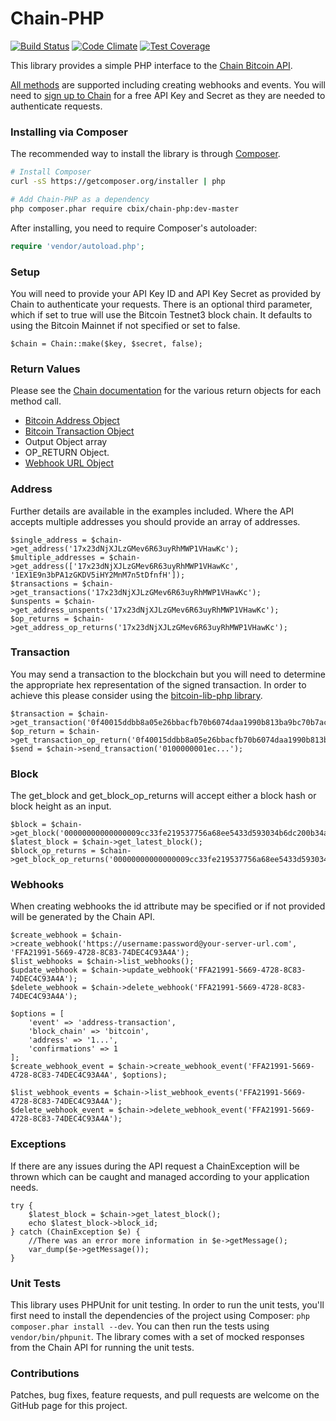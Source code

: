 Chain-PHP
========

[![Build Status](https://travis-ci.org/Digital-Currency-Research/Chain-PHP.svg)](https://travis-ci.org/Digital-Currency-Research/Chain-PHP)
[![Code Climate](https://codeclimate.com/github/Digital-Currency-Research/Chain-PHP/badges/gpa.svg)](https://codeclimate.com/github/Digital-Currency-Research/Chain-PHP)
[![Test Coverage](https://codeclimate.com/github/Digital-Currency-Research/Chain-PHP/badges/coverage.svg)](https://codeclimate.com/github/Digital-Currency-Research/Chain-PHP)

This library provides a simple PHP interface to the [Chain Bitcoin API](https://chain.com/).

[All methods](https://chain.com/docs) are supported including creating webhooks and events. You will need to [sign up to Chain](https://chain.com/) for a free API Key and Secret as they are needed to authenticate requests.

### Installing via Composer

The recommended way to install the library is through [Composer](http://getcomposer.org).

```bash
# Install Composer
curl -sS https://getcomposer.org/installer | php

# Add Chain-PHP as a dependency
php composer.phar require cbix/chain-php:dev-master
```

After installing, you need to require Composer's autoloader:

```php
require 'vendor/autoload.php';
```

### Setup

You will need to provide your API Key ID and API Key Secret as provided by Chain to authenticate your requests. There is an optional third parameter, which if set to true will use the Bitcoin Testnet3 block chain.
It defaults to using the Bitcoin Mainnet if not specified or set to false.

    $chain = Chain::make($key, $secret, false);

### Return Values

Please see the [Chain documentation](https://chain.com/docs/v1/) for the various return objects for each method call.

* [Bitcoin Address Object](https://chain.com/docs#bitcoin-address-transactions)
* [Bitcoin Transaction Object](https://chain.com/docs#bitcoin-address-transactions)
* Output Object array
* OP_RETURN Object.
* [Webhook URL Object](https://chain.com/docs/v1/ruby/#object-webhooks)

### Address

Further details are available in the examples included. Where the API accepts multiple addresses you should provide an array of addresses.

    $single_address = $chain->get_address('17x23dNjXJLzGMev6R63uyRhMWP1VHawKc');
    $multiple_addresses = $chain->get_address(['17x23dNjXJLzGMev6R63uyRhMWP1VHawKc', '1EX1E9n3bPA1zGKDV5iHY2MnM7n5tDfnfH']);
    $transactions = $chain->get_transactions('17x23dNjXJLzGMev6R63uyRhMWP1VHawKc');
    $unspents = $chain->get_address_unspents('17x23dNjXJLzGMev6R63uyRhMWP1VHawKc');
    $op_returns = $chain->get_address_op_returns('17x23dNjXJLzGMev6R63uyRhMWP1VHawKc');

### Transaction

You may send a transaction to the blockchain but you will need to determine the appropriate hex representation of the signed transaction.
In order to achieve this please consider using the [bitcoin-lib-php library](https://github.com/Bit-Wasp/bitcoin-lib-php).

    $transaction = $chain->get_transaction('0f40015ddbb8a05e26bbacfb70b6074daa1990b813ba9bc70b7ac5b0b6ee2c45');
    $op_return = $chain->get_transaction_op_return('0f40015ddbb8a05e26bbacfb70b6074daa1990b813ba9bc70b7ac5b0b6ee2c45');
    $send = $chain->send_transaction('0100000001ec...');

### Block

The get_block and get_block_op_returns will accept either a block hash or block height as an input.

    $block = $chain->get_block('00000000000000009cc33fe219537756a68ee5433d593034b6dc200b34aa35fa');
    $latest_block = $chain->get_latest_block();
    $block_op_returns = $chain->get_block_op_returns('00000000000000009cc33fe219537756a68ee5433d593034b6dc200b34aa35fa');

### Webhooks

When creating webhooks the id attribute may be specified or if not provided will be generated by the Chain API.

    $create_webhook = $chain->create_webhook('https://username:password@your-server-url.com', 'FFA21991-5669-4728-8C83-74DEC4C93A4A');
    $list_webhooks = $chain->list_webhooks();
    $update_webhook = $chain->update_webhook('FFA21991-5669-4728-8C83-74DEC4C93A4A');
    $delete_webhook = $chain->delete_webhook('FFA21991-5669-4728-8C83-74DEC4C93A4A');

    $options = [
        'event' => 'address-transaction',
        'block_chain' => 'bitcoin',
        'address' => '1...',
        'confirmations' => 1
    ];
    $create_webhook_event = $chain->create_webhook_event('FFA21991-5669-4728-8C83-74DEC4C93A4A', $options);

    $list_webhook_events = $chain->list_webhook_events('FFA21991-5669-4728-8C83-74DEC4C93A4A');
    $delete_webhook_event = $chain->delete_webhook_event('FFA21991-5669-4728-8C83-74DEC4C93A4A');

### Exceptions

If there are any issues during the API request a ChainException will be thrown which can be caught
and managed according to your application needs.

    try {
        $latest_block = $chain->get_latest_block();
        echo $latest_block->block_id;
    } catch (ChainException $e) {
        //There was an error more information in $e->getMessage();
        var_dump($e->getMessage());
    }

### Unit Tests

This library uses PHPUnit for unit testing. In order to run the unit tests, you'll first need
to install the dependencies of the project using Composer: `php composer.phar install --dev`.
You can then run the tests using `vendor/bin/phpunit`. The library comes with a set of mocked responses
from the Chain API for running the unit tests.

### Contributions

Patches, bug fixes, feature requests, and pull requests are welcome on the GitHub page for this project.